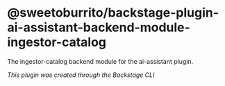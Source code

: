 # @sweetoburrito/backstage-plugin-ai-assistant-backend-module-ingestor-catalog

The ingestor-catalog backend module for the ai-assistant plugin.

_This plugin was created through the Backstage CLI_

